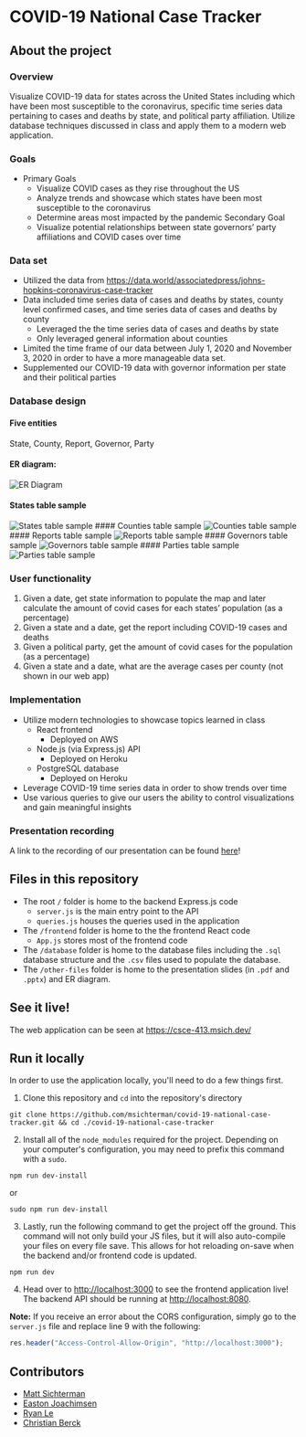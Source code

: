 # COVID-19 National Case Tracker

## About the project
### Overview
Visualize COVID-19 data for states across the United States including which have been most susceptible to the coronavirus, specific time series data pertaining to cases and deaths by state, and political party affiliation. Utilize database techniques discussed in class and apply them to a modern web application.

### Goals
* Primary Goals
    * Visualize COVID cases as they rise throughout the US
    * Analyze trends and showcase which states have been most susceptible to the coronavirus
    * Determine areas most impacted by the pandemic
Secondary Goal
    * Visualize potential relationships between state governors’ party affiliations and COVID cases over time

### Data set
* Utilized the data from https://data.world/associatedpress/johns-hopkins-coronavirus-case-tracker
* Data included time series data of cases and deaths by states, county level confirmed cases, and time series data of cases and deaths by county
    * Leveraged the the time series data of cases and deaths by state
    * Only leveraged general information about counties
* Limited the time frame of our data between July 1, 2020 and November 3, 2020 in order to have a more manageable data set.
* Supplemented our COVID-19 data with governor information per state and their political parties

### Database design
#### Five entities
State, County, Report, Governor, Party

#### ER diagram:
<img src="https://github.com/msichterman/covid-19-national-case-tracker/blob/main/other-files/COVID-19-ER-Diagram.png" alt="ER Diagram" />

#### States table sample
<img src="https://github.com/msichterman/covid-19-national-case-tracker/blob/main/other-files/states_sample.png" alt="States table sample" />
#### Counties table sample
<img src="https://github.com/msichterman/covid-19-national-case-tracker/blob/main/other-files/counties_sample.png" alt="Counties table sample" />
#### Reports table sample
<img src="https://github.com/msichterman/covid-19-national-case-tracker/blob/main/other-files/reports_sample.png" alt="Reports table sample" />
#### Governors table sample
<img src="https://github.com/msichterman/covid-19-national-case-tracker/blob/main/other-files/governors_sample.png" alt="Governors table sample" />
#### Parties table sample
<img src="https://github.com/msichterman/covid-19-national-case-tracker/blob/main/other-files/parties_sample.png" alt="Parties table sample" />

### User functionality
1. Given a date, get state information to populate the map and later calculate the amount of covid cases for each states’ population (as a percentage)
2. Given a state and a date, get the report including COVID-19 cases and deaths
3. Given a political party, get the amount of covid cases for the population (as a percentage)
4. Given a state and a date, what are the average cases per county (not shown in our web app)

### Implementation
* Utilize modern technologies to showcase topics learned in class
    * React frontend
        * Deployed on AWS
    * Node.js (via Express.js) API
        * Deployed on Heroku
    * PostgreSQL database
        * Deployed on Heroku
* Leverage COVID-19 time series data in order to show trends over time
* Use various queries to give our users the ability to control visualizations and gain meaningful insights

### Presentation recording
A link to the recording of our presentation can be found [here](https://youtu.be/24b4R3fFOcY)!

## Files in this repository
* The root `/` folder is home to the backend Express.js code
    * `server.js` is the main entry point to the API
    * `queries.js` houses the queries used in the application
* The `/frontend` folder is home to the the frontend React code
    * `App.js` stores most of the frontend code
* The `/database` folder is home to the database files including the `.sql` database structure and the `.csv` files used to populate the database.
* The `/other-files` folder is home to the presentation slides (in `.pdf` and `.pptx`) and ER diagram.

## See it live!
The web application can be seen at https://csce-413.msich.dev/

## Run it locally
In order to use the application locally, you'll need to do a few things first.

1. Clone this repository and `cd` into the repository's directory
```
git clone https://github.com/msichterman/covid-19-national-case-tracker.git && cd ./covid-19-national-case-tracker
```

2. Install all of the `node_modules` required for the project. Depending on your computer's configuration, you may need to prefix this command with a `sudo`.
```
npm run dev-install
```
or
```
sudo npm run dev-install
```

3. Lastly, run the following command to get the project off the ground. This command will not only build your JS files, but it will also auto-compile your files on every file save. This allows for hot reloading on-save when the backend and/or frontend code is updated.

```
npm run dev
```

4. Head over to [http://localhost:3000](http://localhost:3000) to see the frontend application live! The backend API should be running at [http://localhost:8080](http://localhost:8080).

**Note:** If you receive an error about the CORS configuration, simply go to the `server.js` file and replace line 9 with the following:
```javascript
res.header("Access-Control-Allow-Origin", "http://localhost:3000");
```

## Contributors
* [Matt Sichterman](https://msich.dev/)
* [Easton Joachimsen](https://github.com/eastonray9)
* [Ryan Le](https://ryanle.dev/)
* [Christian Berck](https://github.com/cberck4)
